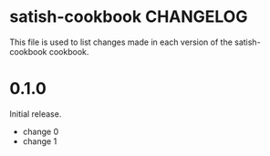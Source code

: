 # satish-cookbook CHANGELOG

This file is used to list changes made in each version of the satish-cookbook cookbook.

# 0.1.0

Initial release.

- change 0
- change 1

